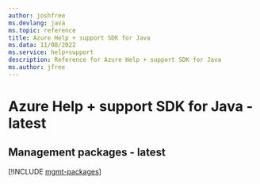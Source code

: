 ```yaml
---
author: joshfree
ms.devlang: java
ms.topic: reference
title: Azure Help + support SDK for Java
ms.data: 11/08/2022
ms.service: help+support
description: Reference for Azure Help + support SDK for Java
ms.author: jfree
---
```

# Azure Help + support SDK for Java - latest

## Management packages - latest
[!INCLUDE [mgmt-packages](help-+-support-mgmt-index.md)]